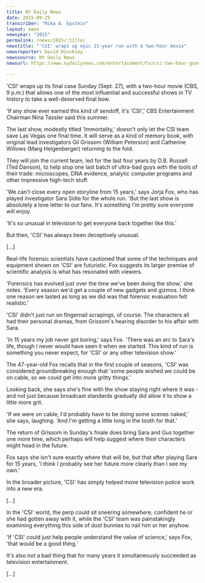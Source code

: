 ```yaml
---
title: NY Daily News
date: 2015-09-25
transcriber: "Mika A. Epstein"
layout: news
newsyear: "2015"
permalink: /news/2015/:title/
newstitle: "'CSI' wraps up epic 15-year run with a two-hour movie"
newsreporter: David Hinckley
newssource: NY Daily News
newsurl: https://www.nydailynews.com/entertainment/tv/csi-two-hour-goodbye-article-1.2370519

---
```


'CSI' wraps up its final case Sunday (Sept. 27), with a two-hour movie (CBS, 9 p.m.) that allows one of the most influential and successful shows in TV history to take a well-deserved final bow.

'If any show ever earned this kind of sendoff, it's 'CSI',' CBS Entertainment Chairman Nina Tassler said this summer.

The last show, modestly titled 'Immortality,' doesn't only let the CSI team save Las Vegas one final time. It will serve as a kind of memory book, with original lead investigators Gil Grissom (William Peterson) and Catherine Willows (Marg Helgenberger) returning to the fold.

They will join the current team, led for the last four years by D.B. Russell (Ted Danson), to help stop one last batch of ultra-bad guys with the tools of their trade: microscopes, DNA evidence, analytic computer programs and other impressive high-tech stuff.

'We can't close every open storyline from 15 years,' says Jorja Fox, who has played investigator Sara Sidle for the whole run. 'But the last show is absolutely a love letter to our fans. It's something I'm pretty sure everyone will enjoy.

'It's so unusual in television to get everyone back together like this.'

But then, 'CSI' has always been deceptively unusual.

[...]

Real-life forensic scientists have cautioned that some of the techniques and equipment shown on 'CSI' are futuristic. Fox suggests its larger premise of scientific analysis is what has resonated with viewers.

'Forensics has evolved just over the time we've been doing the show,' she notes. 'Every season we'd get a couple of new gadgets and gizmos. I think one reason we lasted as long as we did was that forensic evaluation felt realistic.'

'CSI' didn't just run on fingernail scrapings, of course. The characters all had their personal dramas, from Grissom's hearing disorder to his affair with Sara.

'In 15 years my job never got boring,' says Fox. 'There was an arc to Sara's life, though I never would have seen it when we started. This kind of run is something you never expect, for 'CSI' or any other television show.'

The 47-year-old Fox recalls that in the first couple of seasons, 'CSI' was considered groundbreaking enough that 'some people wished we could be on cable, so we could get into more gritty things.'

Looking back, she says she's fine with the show staying right where it was - and not just because broadcast standards gradually did allow it to show a little more grit.

'If we were on cable, I'd probably have to be doing some scenes naked,' she says, laughing. 'And I'm getting a little long in the tooth for that.'

The return of Grissom in Sunday's finale does bring Sara and Gus together one more time, which perhaps will help suggest where their characters might head in the future.

Fox says she isn't sure exactly where that will be, but that after playing Sara for 15 years, 'I think I probably see her future more clearly than I see my own.'

In the broader picture, 'CSI' has simply helped move television police work into a new era.

[...]

In the 'CSI' world, the perp could sit sneering somewhere, confident he or she had gotten away with it, while the 'CSI' team was painstakingly examining everything this side of dust bunnies to nail him or her anyhow.

'If 'CSI' could just help people understand the value of science,' says Fox, 'that would be a good thing.'

It's also not a bad thing that for many years it simultaneously succeeded as television entertainment.

[...]
